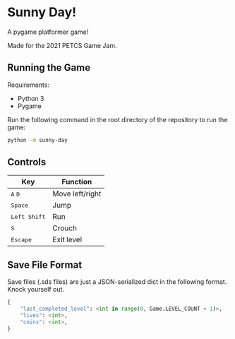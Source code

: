 # Sunny Day!
A pygame platformer game!

Made for the 2021 PETCS Game Jam.

## Running the Game
Requirements:
- Python 3
- Pygame

Run the following command in the root directory of the repository to run the game:
```bash
python -m sunny-day
```

## Controls
<table>
  <thead>
    <tr>
      <th>Key</th>
      <th>Function</th>
    </tr>
  </thead>
  <tbody>
    <tr>
      <td><kbd>A</kbd> <kbd>D</kbd></td>
      <td>Move left/right</td>
    </tr>
    <tr>
      <td><kbd>Space</kbd></td>
      <td>Jump</td>
    </tr>
    <tr>
      <td><kbd>Left Shift</kbd></td>
      <td>Run</td>
    </tr>
    <tr>
      <td><kbd>S</kbd></td>
      <td>Crouch</td>
    </tr>
    <tr>
      <td><kbd>Escape</kbd></td>
      <td>Exit level</td>
    </tr>
  </tbody>
</table>

## Save File Format
Save files (.sds files) are just a JSON-serialized dict in the following format. Knock yourself out.
```python
{
    "last_completed_level": <int in range(0, Game.LEVEL_COUNT + 1)>,
    "lives": <int>,
    "coins": <int>,
}
```
